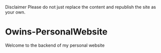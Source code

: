 Disclaimer
Please do not just replace the content and republish the site as your own.

# Owins-PersonalWebsite
Welcome to the backend of my personal website 
